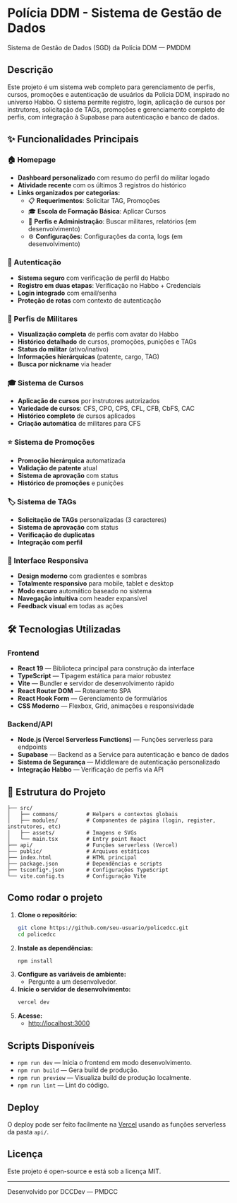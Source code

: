 # Polícia DDM - Sistema de Gestão de Dados

Sistema de Gestão de Dados (SGD) da Polícia DDM — PMDDM

## Descrição
Este projeto é um sistema web completo para gerenciamento de perfis, cursos, promoções e autenticação de usuários da Polícia DDM, inspirado no universo Habbo. O sistema permite registro, login, aplicação de cursos por instrutores, solicitação de TAGs, promoções e gerenciamento completo de perfis, com integração à Supabase para autenticação e banco de dados.

## ✨ Funcionalidades Principais

### 🏠 Homepage
- **Dashboard personalizado** com resumo do perfil do militar logado
- **Atividade recente** com os últimos 3 registros do histórico
- **Links organizados por categorias:**
  - 📋 **Requerimentos**: Solicitar TAG, Promoções
  - 🎓 **Escola de Formação Básica**: Aplicar Cursos
  - 👥 **Perfis e Administração**: Buscar militares, relatórios (em desenvolvimento)
  - ⚙️ **Configurações**: Configurações da conta, logs (em desenvolvimento)

### 🔐 Autenticação
- **Sistema seguro** com verificação de perfil do Habbo
- **Registro em duas etapas**: Verificação no Habbo + Credenciais
- **Login integrado** com email/senha
- **Proteção de rotas** com contexto de autenticação

### 👤 Perfis de Militares
- **Visualização completa** de perfis com avatar do Habbo
- **Histórico detalhado** de cursos, promoções, punições e TAGs
- **Status do militar** (ativo/inativo)
- **Informações hierárquicas** (patente, cargo, TAG)
- **Busca por nickname** via header

### 🎓 Sistema de Cursos
- **Aplicação de cursos** por instrutores autorizados
- **Variedade de cursos**: CFS, CPO, CPS, CFL, CFB, CbFS, CAC
- **Histórico completo** de cursos aplicados
- **Criação automática** de militares para CFS

### ⭐ Sistema de Promoções
- **Promoção hierárquica** automatizada
- **Validação de patente** atual
- **Sistema de aprovação** com status
- **Histórico de promoções** e punições

### 🏷️ Sistema de TAGs
- **Solicitação de TAGs** personalizadas (3 caracteres)
- **Sistema de aprovação** com status
- **Verificação de duplicatas**
- **Integração com perfil**

### 📱 Interface Responsiva
- **Design moderno** com gradientes e sombras
- **Totalmente responsivo** para mobile, tablet e desktop
- **Modo escuro** automático baseado no sistema
- **Navegação intuitiva** com header expansível
- **Feedback visual** em todas as ações

## 🛠️ Tecnologias Utilizadas

### Frontend
- **React 19** — Biblioteca principal para construção da interface
- **TypeScript** — Tipagem estática para maior robustez  
- **Vite** — Bundler e servidor de desenvolvimento rápido
- **React Router DOM** — Roteamento SPA
- **React Hook Form** — Gerenciamento de formulários
- **CSS Moderno** — Flexbox, Grid, animações e responsividade

### Backend/API  
- **Node.js (Vercel Serverless Functions)** — Funções serverless para endpoints
- **Supabase** — Backend as a Service para autenticação e banco de dados
- **Sistema de Segurança** — Middleware de autenticação personalizado
- **Integração Habbo** — Verificação de perfis via API


## 📁 Estrutura do Projeto
```
├── src/
│   ├── commons/         # Helpers e contextos globais
│   ├── modules/         # Componentes de página (login, register, instrutores, etc)
│   ├── assets/          # Imagens e SVGs
│   └── main.tsx         # Entry point React
├── api/                 # Funções serverless (Vercel)
├── public/              # Arquivos estáticos
├── index.html           # HTML principal
├── package.json         # Dependências e scripts
├── tsconfig*.json       # Configurações TypeScript
└── vite.config.ts       # Configuração Vite
```

## Como rodar o projeto

1. **Clone o repositório:**
   ```bash
   git clone https://github.com/seu-usuario/policedcc.git
   cd policedcc
   ```
2. **Instale as dependências:**
   ```bash
   npm install
   ```
3. **Configure as variáveis de ambiente:**
   - Pergunte a um desenvolvedor.
4. **Inicie o servidor de desenvolvimento:**
   ```bash
   vercel dev
   ```
5. **Acesse:**
   - [http://localhost:3000](http://localhost:3000)

## Scripts Disponíveis
- `npm run dev` — Inicia o frontend em modo desenvolvimento.
- `npm run build` — Gera build de produção.
- `npm run preview` — Visualiza build de produção localmente.
- `npm run lint` — Lint do código.

## Deploy
O deploy pode ser feito facilmente na [Vercel](https://vercel.com/) usando as funções serverless da pasta `api/`.

## Licença
Este projeto é open-source e está sob a licença MIT.

---
Desenvolvido por DCCDev — PMDCC
